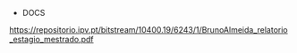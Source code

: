 - DOCS

https://repositorio.ipv.pt/bitstream/10400.19/6243/1/BrunoAlmeida_relatorio_estagio_mestrado.pdf

